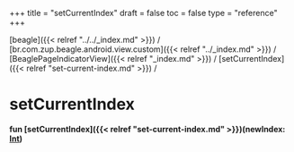 +++
title = "setCurrentIndex"
draft = false
toc = false
type = "reference"
+++

[beagle]({{< relref "../../_index.md" >}}) / [br.com.zup.beagle.android.view.custom]({{< relref "../_index.md" >}}) / [BeaglePageIndicatorView]({{< relref "_index.md" >}}) / [setCurrentIndex]({{< relref "set-current-index.md" >}}) / 



# setCurrentIndex  
  
<b><b>fun [setCurrentIndex]({{< relref "set-current-index.md" >}})(newIndex: [Int](https://kotlinlang.org/api/latest/jvm/stdlib/kotlin/-int/index.html))</b></b>  



